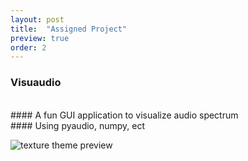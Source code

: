```yaml
---
layout: post
title:  "Assigned Project"
preview: true
order: 2
---
```

### **Visuaudio**
<br>
#### A fun GUI application to visualize audio spectrum<br>
#### Using pyaudio, numpy, ect


![texture theme preview](https://cdn.pixabay.com/photo/2013/07/12/18/17/equalizer-153212_960_720.png)
